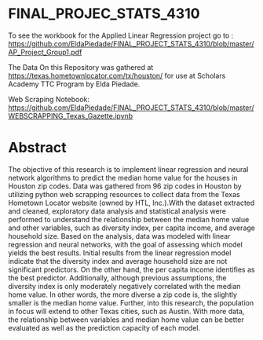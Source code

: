 # FINAL_PROJEC_STATS_4310

To see the workbook for the Applied Linear Regression project go to : https://github.com/EldaPiedade/FINAL_PROJECT_STATS_4310/blob/master/AP_Project_Group1.pdf


The Data On this  Repository was gathered at https://texas.hometownlocator.com/tx/houston/ for use at Scholars Academy TTC Program by Elda Piedade.

Web Scraping Notebook: https://github.com/EldaPiedade/FINAL_PROJECT_STATS_4310/blob/master/WEBSCRAPPING_Texas_Gazette.ipynb

# Abstract

The objective of this research is to implement linear regression and
neural network algorithms to predict the median home value for the
houses in Houston zip codes. Data was gathered from 96 zip codes in
Houston by utilizing python web scrapping resources to collect data
from the Texas Hometown Locator website (owned by HTL, Inc.).With
the dataset extracted and cleaned, exploratory data analysis and
statistical analysis were performed to understand the relationship
between the median home value and other variables, such as diversity
index, per capita income, and average household size. Based on the
analysis, data was modeled with linear regression and neural networks,
with the goal of assessing which model yields the best results. Initial
results from the linear regression model indicate that the diversity
index and average household size are not significant predictors. On the
other hand, the per capita income identifies as the best predictor.
Additionally, although previous assumptions, the diversity index is
only moderately negatively correlated with the median home value. In
other words, the more diverse a zip code is, the slightly smaller is the
median home value. Further, into this research, the population in focus
will extend to other Texas cities, such as Austin. With more data, the
relationship between variables and median home value can be better
evaluated as well as the prediction capacity of each model.


